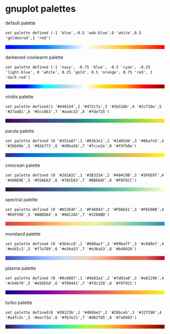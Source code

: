 
# gnuplot palettes


default palette
```
set palette defined (-1 'blue',-0.5 'web-blue',0 'white',0.5 'goldenrod',1 'red')
```
![default palette](./palettes/default.png)


darkened-coolwarm palette
```
set palette defined (-1 'navy', -0.75 'blue', -0.5 'cyan', -0.25 'light-blue', 0 'white', 0.25 'gold', 0.5 'orange', 0.75 'red', 1 'dark-red')
```
![dark palette](./palettes/dark.png)


viridis palette
```
set palette defined(1 '#440154',2 '#472c7a',3 '#3b518b',4 '#2c718e',5 '#27ad81',6 '#5cc863',7 '#aadc32',8 '#fde725')
```
![viridis palette](./palettes/viridis.png)


parula palette
```
set palette defined (0 '#352a87',1 '#0363e1',2 '#1485d4',3 '#06a7c6',4 '#38b99e',5 '#92bf73',6 '#d9ba56',7 '#fcce2e',8 '#f9fb0e')
```
![parula palette](./palettes/parula.png)


cmocean palette
```
set palette defined (0 '#281A2C',1 '#3B315A',2 '#404C8B',3 '#3F6E97',4 '#488E9E',5 '#55AEA3',6 '#78CEA3',7 '#BBE6AC',8 '#FDFECC')
```
![cmocean palette](./palettes/cmocean.png)


spectral palette
```
set palette defined (0 '#D53E4F',1 '#F46D43',2 '#FDAE61',3 '#FEE08B',4 '#E6F598',5 '#ABDDA4',6 '#66C2A5',7 '#3288BD')
```
![spectral palette](./palettes/spectral.png)


moreland palette
```
set palette defined (0 '#3b4cc0',1 '#688aef',2 '#99baff',3 '#c9d8ef',4 '#edd1c2',5 '#f7a789',6 '#e36a53',7 '#e36a53',8 '#b40426')
```
![moreland palette](./palettes/moreland.png)


plasma palette
```
set palette defined (0 '#0c0887',1 '#4b03a1',2 '#7d03a8',3 '#a82296',4 '#cb4679',5 '#e56b5d',6 '#f89441',7 '#fdc328',8 '#f0f921')
```
![plasma palette](./palettes/plasma.png)

turbo palette
```
set palette defined(0 '#30123b',1 '#466be3',2 '#28bceb',3 '#32f298',4 '#a4fc3c',5 '#eecf3a',6 '#fb7e21',7 '#d02f05',8 '#7a0403') 
```
![turbo palette](./palettes/turbo.png)
